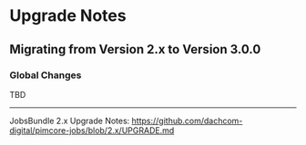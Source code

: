 # Upgrade Notes

## Migrating from Version 2.x to Version 3.0.0

### Global Changes
TBD
***

JobsBundle 2.x Upgrade Notes: https://github.com/dachcom-digital/pimcore-jobs/blob/2.x/UPGRADE.md
